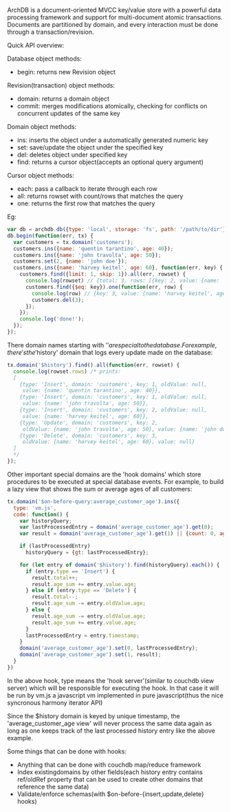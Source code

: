 ArchDB is a document-oriented MVCC key/value store with a powerful data
processing framework and support for multi-document atomic transactions.
Documents are partitioned by domain, and every interaction must be done through
a transaction/revision.

Quick API overview:

Database object methods:
 - begin: returns new Revision object

Revision(transaction) object methods:
 - domain: returns a domain object
 - commit: merges modifications atomically, checking for conflicts on
   concurrent updates of the same key

Domain object methods:
 - ins: inserts the object under a automatically generated numeric key
 - set: save/update the object under the specified key
 - del: deletes object under specified key
 - find: returns a cursor object(accepts an optional query argument)

Cursor object methods:
 - each: pass a callback to iterate through each row
 - all: returns rowset with count/rows that matches the query
 - one: returns the first row that matches the query

Eg:

```js
var db = archdb.db({type: 'local', storage: 'fs', path: '/path/to/dir'});
db.begin(function(err, tx) {
  var customers = tx.domain('customers');
  customers.ins({name: 'quentin tarantino', age: 40});
  customers.ins({name: 'john travolta', age: 50});
  customers.set(2, {name: 'john doe'});
  customers.ins({name: 'harvey keitel', age: 60}, function(err, key) {
    customers.find({limit: 1, skip: 1}).all(err, rowset) {
      console.log(rowset) // {total: 3, rows: [{key: 2, value: {name: 'john travolta', age: 50}}]}
      customers.find({$eq: key}).one(function(err, row) {
        console.log(row) // {key: 3, value: {name: 'harvey keitel', age: 60}}
        customers.del(3);
      });
    });
    console.log('done!');
  });
});
```

There domain names starting with '$' are special to the database. For example,
there's the '$history' domain that logs every update made on the database:
```js
tx.domain('$history').find().all(function(err, rowset) {
  console.log(rowset.rows) /* prints:
  [
    {type: 'Insert', domain: 'customers', key: 1, oldValue: null,
     value: {name: 'quentin tarantino', age: 40}},
    {type: 'Insert', domain: 'customers', key: 1, oldValue: null,
     value: {name: 'john travolta', age: 50}},
    {type: 'Insert', domain: 'customers', key: 2, oldValue: null,
     value: {name: 'harvey keitel', age: 60}},
    {type: 'Update', domain: 'customers', key: 2,
     oldValue: {name: 'john travolta', age: 50}, value: {name: 'john doe'}},
    {type: 'Delete', domain: 'customers', key: 3,
     oldValue: {name: 'harvey keitel', age: 60}, value: null}
  ]
  */
});
```

Other important special domains are the 'hook domains' which store procedures
to be executed at special database events. For example, to build a lazy view
 that shows the sum or average ages of all customers:
```js
tx.domain('$on-before-query:average_customer_age').ins({
  type: 'vm.js',
  code: function() {
    var historyQuery;
    var lastProcessedEntry = domain('average_customer_age').get(0);
    var result = domain('average_customer_age').get(1) || {count: 0, age_sum: 0};

    if (lastProcessedEntry)
      historyQuery = {gt: lastProcessedEntry};

    for (let entry of domain('$history').find(historyQuery).each()) {
      if (entry.type == 'Insert') {
        result.total++;
        result.age_sum += entry.value.age;
      } else if (entry.type == 'Delete') {
        result.total--;
        result.age_sum -= entry.oldValue.age;
      } else {
        result.age_sum -= entry.oldValue.age;
        result.age_sum += entry.value.age;
      }
      lastProcessedEntry = entry.timestamp;
    }
    domain('average_customer_age').set(0, lastProcessedEntry);
    domain('average_customer_age').set(1, result);
  }
})
```

In the above hook, type means the 'hook server'(similar to couchdb view server)
which will be responsible for executing the hook. In that case it will be run
by vm.js a javascript vm implemented in pure javascript(thus the nice
syncronous harmony iterator API)

Since the $history domain is keyed by unique timestamp, the
'average_customer_age view' will never process the same data again as long
as one keeps track of the last processed history entry like the above example.

Some things that can be done with hooks:
- Anything that can be done with couchdb map/reduce framework
- Index existingdomains by other fields(each history entry contains
  ref/oldRef property that can be used to create other domains that reference
  the same data)
- Validate/enforce schemas(with $on-before-{insert,update,delete} hooks)
